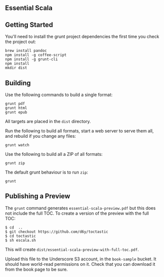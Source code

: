 Essential Scala
---------------

Getting Started
---------------

You'll need to install the grunt project dependencies the first time you check the project out:

~~~
brew install pandoc
npm install -g coffee-script
npm install -g grunt-cli
npm install
mkdir dist
~~~

Building
--------

Use the following commands to build a single format:

~~~
grunt pdf
grunt html
grunt epub
~~~

All targets are placed in the `dist` directory.

Run the following to build all formats, start a web server to serve them all,
and rebuild if you change any files:

~~~
grunt watch
~~~

Use the following to build all a ZIP of all formats:

~~~
grunt zip
~~~

The default grunt behaviour is to run `zip`:

~~~
grunt
~~~

Publishing a Preview
--------------------

The `grunt` command generates `essential-scala-preview.pdf` but this does not include the full TOC.
To create a version of the preview with the full TOC:

~~~
$ cd  ..
$ git checkout https://github.com/d6y/toctastic
$ cd toctastic
$ sh escala.sh
~~~

This will create `dist/essential-scala-preview-with-full-toc.pdf`.

Upload this file to the Underscore S3 account, in the `book-sample` bucket.
It should have world-read permissions on it.
Check that you can download it from the book page to be sure.


